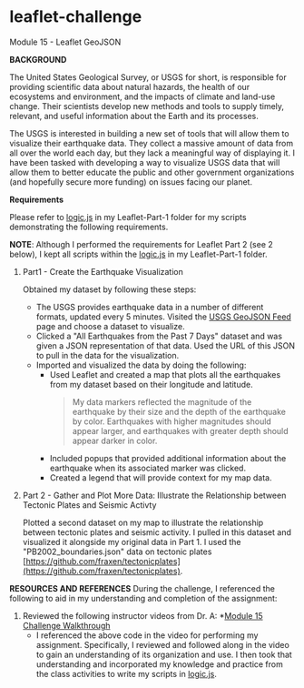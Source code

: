 # leaflet-challenge
Module 15 - Leaflet GeoJSON

**BACKGROUND**

The United States Geological Survey, or USGS for short, is responsible for providing scientific data about natural hazards, the health of our ecosystems and environment, and the impacts of climate and land-use change. Their scientists develop new methods and tools to supply timely, relevant, and useful information about the Earth and its processes.

The USGS is interested in building a new set of tools that will allow them to visualize their earthquake data. They collect a massive amount of data from all over the world each day, but they lack a meaningful way of displaying it. I have been tasked with developing a way to visualize USGS data that will allow them to better educate the public and other government organizations (and hopefully secure more funding) on issues facing our planet.

**Requirements**

Please refer to [logic.js](https://github.com/rperez025/leaflet-challenge/blob/main/Leaflet-Part-1/static/js/logic.js) in my Leaflet-Part-1 folder for my scripts demonstrating the following requirements. 

**NOTE**: Although I performed the requirements for Leaflet Part 2 (see 2 below), I kept all scripts within the [logic.js](https://github.com/rperez025/leaflet-challenge/blob/main/Leaflet-Part-1/static/js/logic.js) in my Leaflet-Part-1 folder.

1. Part1 - Create the Earthquake Visualization

   Obtained my dataset by following these steps:
   * The USGS provides earthquake data in a number of different formats, updated every 5 minutes. Visited the [USGS GeoJSON Feed](https://github.com/fraxen/tectonicplates/blob/master/GeoJSON/PB2002_boundaries.json) page and choose a dataset to visualize.
   * Clicked a "All Earthquakes from the Past 7 Days" dataset and was given a JSON representation of that data. Used the URL of this JSON to pull in the data for the visualization.
   * Imported and visualized the data by doing the following:
        - Used Leaflet and created a map that plots all the earthquakes from my dataset based on their longitude and latitude.
           > My data markers reflected the magnitude of the earthquake by their size and the depth of the earthquake by color. Earthquakes with higher magnitudes should appear larger, and earthquakes with greater depth should appear darker in color.
        - Included popups that provided additional information about the earthquake when its associated marker was clicked.
        - Created a legend that will provide context for my map data.

2. Part 2 - Gather and Plot More Data: Illustrate the Relationship between Tectonic Plates and Seismic Activty

   Plotted a second dataset on my map to illustrate the relationship between tectonic plates and seismic activity. I pulled in this dataset and visualized it alongside my original data in Part 1. I used the "PB2002_boundaries.json" data on tectonic plates [https://github.com/fraxen/tectonicplates](https://github.com/fraxen/tectonicplates).

**RESOURCES AND REFERENCES**
During the challenge, I referenced the following to aid in my understanding and completion of the assignment:

1. Reviewed the following instructor videos from Dr. A:
   *[Module 15 Challenge Walkthrough](https://youtu.be/RUGbwfSIjnI)
     - I referenced the above code in the video for performing my assignment. Specifically, I reviewed and followed along in the video to gain an understanding of its organization and use. I then took that understanding and incorporated my knowledge and practice from the class activities to write my scripts in [logic.js](https://github.com/rperez025/leaflet-challenge/blob/main/Leaflet-Part-1/static/js/logic.js).

